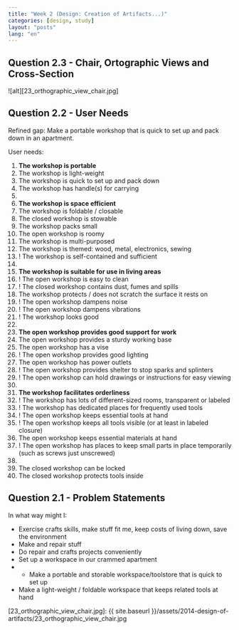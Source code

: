 ```yaml
---
title: "Week 2 (Design: Creation of Artifacts...)"
categories: [design, study]
layout: "posts"
lang: "en"
---
```



## Question 2.3 - Chair, Ortographic Views and Cross-Section

![alt][23_orthographic_view_chair.jpg]

## Question 2.2 - User Needs

Refined gap: Make a portable workshop that is quick to set up and pack down in an apartment.  

User needs:  
1.  **The workshop is portable**
2.  The workshop is light-weight
3.  The workshop is quick to set up and pack down
4.  The workshop has handle(s) for carrying
5.
6.  **The workshop is space efficient**
7.  The workshop is foldable / closable
8.  The closed workshop is stowable
9.  The workshop packs small
10.  The open workshop is roomy
11.  The workshop is multi-purposed
12.  The workshop is themed: wood, metal, electronics, sewing
13.  ! The workshop is self-contained and sufficient
14.
15.  **The workshop is suitable for use in living areas**
16.  ! The open workshop is easy to clean
17.  ! The closed workshop contains dust, fumes and spills
18.  The workshop protects / does not scratch the surface it rests on
19.  ! The open workshop dampens noise
20.  ! The open workshop dampens vibrations
21.  ! The workshop looks good
22.
23.  **The open workshop provides good support for work**
24.  The open workshop provides a sturdy working base
25.  The open workshop has a vise
26.  ! The open workshop provides good lighting
27.  The open workshop has power outlets
28.  ! The open workshop provides shelter to stop sparks and splinters
29.  ! The open workshop can hold drawings or instructions for easy viewing
30.
31.  **The workshop facilitates orderliness**
32.  ! The workshop has lots of different-sized rooms, transparent or labeled
33.  ! The workshop has dedicated places for frequently used tools
34.  ! The open workshop keeps essential tools at hand
35.  ! The open workshop keeps all tools visible (or at least in labeled closure)
36.  The open workshop keeps essential materials at hand
37.  ! The open workshop has places to keep small parts in place temporarily (such as screws just unscrewed)
38.
39.  The closed workshop can be locked
40.  The closed workshop protects tools inside


## Question 2.1 - Problem Statements

In what way might I:  
*   Exercise crafts skills, make stuff fit me, keep costs of living down, save the environment
*   Make and repair stuff
*   Do repair and crafts projects conveniently
*   Set up a workspace in our crammed apartment
*   * Make a portable and storable workspace/toolstore that is quick to set up
*   Make a light-weight / foldable workspace that keeps related tools at hand

  [23_orthographic_view_chair.jpg]: {{ site.baseurl }}/assets/2014-design-of-artifacts/23_orthographic_view_chair.jpg